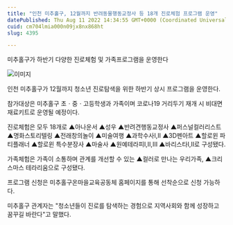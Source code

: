 ```yaml
---
title: "인천 미추홀구, 12월까지 반려동물행동교정사 등 18개 진로체험 프로그램 운영"
datePublished: Thu Aug 11 2022 14:34:55 GMT+0000 (Coordinated Universal Time)
cuid: cm704lmia000n09jx8nx868ht
slug: 4395

---
```



미추홀구가 하반기 다양한 진로체험 및 가족프로그램을 운영한다

![이미지](https://cdn.hashnode.com/res/hashnode/image/upload/v1739256812191/2e804b83-3f37-403d-a4ed-707ea5d5d8f6.jpeg)

인천 미추홀구가 12월까지 청소년 진로탐색을 위한 하반기 상시 프로그램을 운영한다.

참가대상은 미추홀구 초ㆍ중ㆍ고등학생과 가족이며 코로나19 거리두기 재개 시 비대면 재료키트로 운영될 예정이다.

진로체험은 모두 18개로 ▲아나운서 ▲성우 ▲반려견행동교정사 ▲퍼스널컬러리스트 ▲명화스토리텔링 ▲전래창의놀이 ▲미술여행 ▲과학수사Ⅰ,Ⅱ ▲3D펜아트 ▲할로윈 파티플래너 ▲할로윈 특수분장사 ▲마술사 ▲원예테라피Ⅰ,Ⅱ,Ⅲ ▲바리스타Ⅰ,Ⅱ로 구성됐다.

가족체험은 가족이 소통하며 관계를 개선할 수 있는 ▲컬러로 만나는 우리가족, ▲크리스마스 테라리움으로 구성됐다.

프로그램 신청은 미추홀구온마을교육공동체 홈페이지를 통해 선착순으로 신청 가능하다.

미추홀구 관계자는 "청소년들이 진로를 탐색하는 경험으로 지역사회와 함께 성장하고 꿈꾸길 바란다"고 말했다.